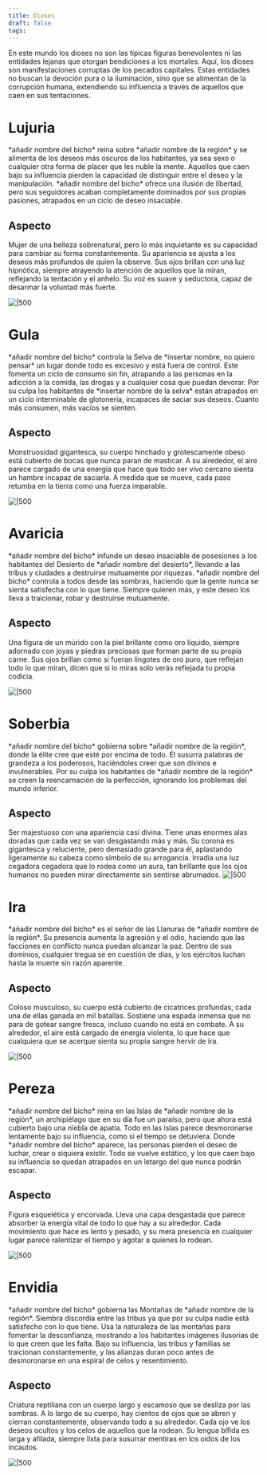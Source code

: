 ```yaml
---
title: Dioses
draft: false
tags:
---
```

En este mundo los dioses no son las típicas figuras benevolentes ni las entidades lejanas que otorgan bendiciones a los mortales. Aquí, los dioses son manifestaciones corruptas de los pecados capitales. Estas entidades no buscan la devoción pura o la iluminación, sino que se alimentan de la corrupción humana, extendiendo su influencia a través de aquellos que caen en sus tentaciones.

# Lujuria
\*añadir nombre del bicho\* reina sobre \*añadir nombre de la región\* y se alimenta de los deseos más oscuros de los habitantes, ya sea sexo o cualquier otra forma de placer que les nuble la mente.  Aquellos que caen bajo su influencia pierden la capacidad de distinguir entre el deseo y la manipulación. \*añadir nombre del bicho\* ofrece una ilusión de libertad, pero sus seguidores acaban completamente dominados por sus propias pasiones, atrapados en un ciclo de deseo insaciable.
## Aspecto
Mujer de una belleza sobrenatural, pero lo más inquietante es su capacidad para cambiar su forma constantemente. Su apariencia se ajusta a los deseos más profundos de quien la observe. Sus ojos brillan con una luz hipnótica, siempre atrayendo la atención de aquellos que la miran, reflejando la tentación y el anhelo. Su voz es suave y seductora, capaz de desarmar la voluntad más fuerte.

![|500](https://lh7-qw.googleusercontent.com/docsz/AD_4nXdEj9mctjkuXj5kz0JrsWYex4DuJ8II58c-NjyVVfPxOqNrmrDetOypUV1yfGZHHDzXk03igsR8bSEdakrExfuNSo--AkznUH344OaU65mQLj2zcbKwogHyjpSFejS7HzcBqtnNXXwEA6gWoYIdTrRCAW8?key=56euDTXkgDxodcwqzH6ADQ)
# Gula
\*añadir nombre del bicho\* controla la Selva de \*insertar nombre, no quiero pensar\* un lugar donde todo es excesivo y está fuera de control. Este fomenta un ciclo de consumo sin fin, atrapando a las personas en la adicción a la comida, las drogas y a cualquier cosa que puedan devorar. Por su culpa los habitantes de \*insertar nombre de la selva\* están atrapados en un ciclo interminable de glotonería, incapaces de saciar sus deseos. Cuanto más consumen, más vacíos se sienten.
## Aspecto
Monstruosidad gigantesca, su cuerpo hinchado y grotescamente obeso está cubierto de bocas que nunca paran de masticar. A su alrededor, el aire parece cargado de una energía que hace que todo ser vivo cercano sienta un hambre incapaz de saciarla. A medida que se mueve, cada paso retumba en la tierra como una fuerza imparable.

![|500](https://lh7-qw.googleusercontent.com/docsz/AD_4nXcrKY9TXMvvoT6ExtFwwsNF1OUbUzY3APkYNWY4b3Qehd0k-ozCyIZqHW1HREUtVJMpeSI-PiLsAKxhfkk9sZEMGZXJE_OxRG5xUA2PpgkBKd4k_jNobICVpf0-wAN9n9GFCFLPgV0lyl6izZeH3g-l_2_M?key=56euDTXkgDxodcwqzH6ADQ)
# Avaricia
\*añadir nombre del bicho\* infunde un deseo insaciable de posesiones a los habitantes del Desierto de \*añadir nombre del desierto\*, llevando a las tribus y ciudades a destruirse mutuamente por riquezas. \*añadir nombre del bicho\* controla a todos desde las sombras, haciendo que la gente nunca se sienta satisfecha con lo que tiene. Siempre quieren más, y este deseo los lleva a traicionar, robar y destruirse mutuamente.
## Aspecto
Una figura de un múrido con la piel brillante como oro líquido, siempre adornado con joyas y piedras preciosas que forman parte de su propia carne. Sus ojos brillan como si fueran lingotes de oro puro, que reflejan todo lo que miran, dicen que si lo miras solo verás reflejada tu propia codicia.

![|500](https://lh7-qw.googleusercontent.com/docsz/AD_4nXeWFk6M2AJ_t9JnR78FmWHATyNljLECmC6b2jZLIb1J7go4X8A2CD00qyaYdsEz_f_a2SP3x7-9qJfMmYsMxOVKlJSGK5dcM8krR7gliIUlMOzwYiXIFwpKM9MQ-FC1nm4kVCGogNXUwF0_1LB0_m0M-B18?key=56euDTXkgDxodcwqzH6ADQ)
# Soberbia
\*añadir nombre del bicho\* gobierna sobre \*añadir nombre de la región\*, donde la élite cree que esté por encima de todo. Él susurra palabras de grandeza a los poderosos, haciéndoles creer que son divinos e invulnerables. Por su culpa los habitantes de \*añadir nombre de la región\* se creen la reencarnación de la perfección, ignorando los problemas del mundo inferior. 
## Aspecto
Ser majestuoso con una apariencia casi divina. Tiene unas enormes alas doradas que cada vez se van desgastando más y más. Su corona es gigantesca y reluciente, pero demasiado grande para él, aplastando ligeramente su cabeza como símbolo de su arrogancia. Irradia una luz cegadora cegadora que lo rodea como un aura, tan brillante que los ojos humanos no pueden mirar directamente sin sentirse abrumados. 
![|500](https://lh7-qw.googleusercontent.com/docsz/AD_4nXfihlKcuX46YwhzjBPaaaVeZkxVZnq4A1GxfQCdX6NVjrrAu7o2HIlqF_qfI6IpFrloIR-YGKaL7lquQCq5F_3gYiFlRzGUDiiVI8XREP50LPaamHTq21LzamJ9S4tAeuVarpkvAtwnKhSmYPdm_YkYr8lt?key=56euDTXkgDxodcwqzH6ADQ)
# Ira
\*añadir nombre del bicho\* es el señor de las Llanuras de \*añadir nombre de la región\*. Su presencia aumenta la agresión y el odio, haciendo que las facciones en conflicto nunca puedan alcanzar la paz. Dentro de sus dominios, cualquier tregua se en cuestión de días, y los ejércitos luchan hasta la muerte sin razón aparente.  
## Aspecto
Coloso musculoso, su cuerpo está cubierto de cicatrices profundas, cada una de ellas ganada en mil batallas. Sostiene una espada inmensa que no para de gotear sangre fresca, incluso cuando no está en combate. A su alrededor, el aire está cargado de energía violenta, lo que hace que cualquiera que se acerque sienta su propia sangre hervir de ira.

![|500](https://lh7-qw.googleusercontent.com/docsz/AD_4nXfVd8av1G5KvFazqnwMjI3jgudk8LtAsVa6f5HbCNtds8SoUZwxGVE86j3rEb9MwIc9EOB3_eOf40bO5I0cUowGP5oRScnquAUnOR_tH06zhVHbyQzO1mSRxHvc6kEOnzATPVQqA__m1MqoDRqqwFB7obOM?key=56euDTXkgDxodcwqzH6ADQ)
# Pereza
\*añadir nombre del bicho\* reina en las Islas de \*añadir nombre de la región\*, un archipiélago que en su día fue un paraíso, pero que ahora está cubierto bajo una niebla de apatía. Todo en las islas parece desmoronarse lentamente bajo su influencia, como si el tiempo se detuviera. Donde \*añadir nombre del bicho\*  aparece, las personas pierden el deseo de luchar, crear o siquiera existir. Todo se vuelve estático, y los que caen bajo su influencia se quedan atrapados en un letargo del que nunca podrán escapar.
## Aspecto
Figura esquelética y encorvada. Lleva una capa desgastada que parece absorber la energía vital de todo lo que hay a su alrededor. Cada movimiento que hace es lento y pesado, y su mera presencia en cualquier lugar parece ralentizar el tiempo y agotar a quienes lo rodean.

![|500](https://lh7-qw.googleusercontent.com/docsz/AD_4nXdSF_eI2V-3bPJeM2gDpH4uc0ZbVp8ftKAHf6-KtbJw9FfZVe2wW68c1b9eDOOGJe5oDiXHNF6fimljHKYmBYc6CJiJqfnKq2Lj9jc-O5SlpcQPv1rhL1k7IHflX7Ch3164D0Ko6qxPyhGQf95n2IZkZqc1?key=56euDTXkgDxodcwqzH6ADQ)
# Envidia
\*añadir nombre del bicho\* gobierna las Montañas de \*añadir nombre de la región\*. Siembra discordia entre las tribus ya que por su culpa nadie está satisfecho con lo que tiene. Usa la naturaleza de las montañas para fomentar la desconfianza, mostrando a los habitantes imágenes ilusorias de lo que creen que les falta. Bajo su influencia, las tribus y familias se traicionan constantemente, y las alianzas duran poco antes de desmoronarse en una espiral de celos y resentimiento.
## Aspecto
Criatura reptiliana con un cuerpo largo y escamoso que se desliza por las sombras. A lo largo de su cuerpo, hay cientos de ojos que se abren y cierran constantemente, observando todo a su alrededor. Cada ojo ve los deseos ocultos y los celos de aquellos que la rodean. Su lengua bífida es larga y afilada, siempre lista para susurrar mentiras en los oídos de los incautos.

![|500](https://lh7-qw.googleusercontent.com/docsz/AD_4nXf_IfYdopUjEc20tjrDJF6-WBaFKcY8x6UevMaUuRWS4NkjZ_rMJk-LfJy01QW4PtA5E8ZZGSuLaIIPAUtcBwkHOX3nxBpX8_egtxidcoF_7zKlzBk3cEMKIv3IoCl9PPwckY3aiBYquwLiwTafvWqpb4VX?key=56euDTXkgDxodcwqzH6ADQ)